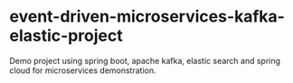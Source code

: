 # event-driven-microservices-kafka-elastic-project
Demo project using spring boot, apache kafka, elastic search and spring cloud for microservices demonstration.
